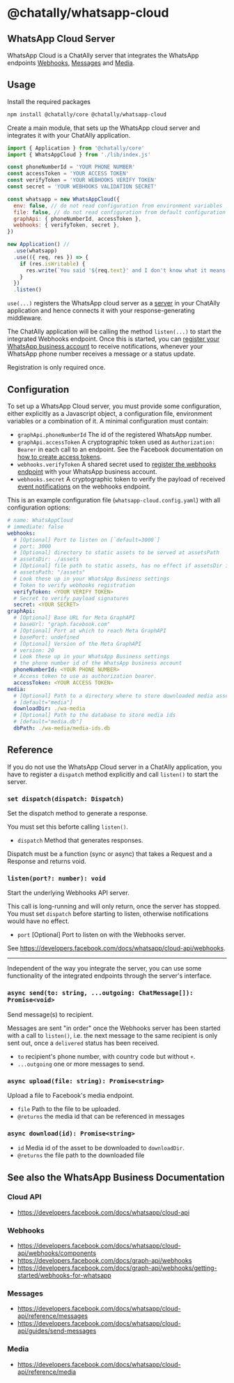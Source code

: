 # @chatally/whatsapp-cloud

## WhatsApp Cloud Server

WhatsApp Cloud is a ChatAlly server that integrates the WhatsApp endpoints
[Webhooks](https://developers.facebook.com/docs/whatsapp/cloud-api/webhooks),
[Messages](https://developers.facebook.com/docs/whatsapp/cloud-api/reference/messages) and
[Media](https://developers.facebook.com/docs/whatsapp/cloud-api/reference/media).

## Usage

Install the required packages

```sh
npm install @chatally/core @chatally/whatsapp-cloud
```

Create a main module, that sets up the WhatsApp cloud server and integrates it with your ChatAlly application.

```js
import { Application } from '@chatally/core'
import { WhatsAppCloud } from './lib/index.js'

const phoneNumberId = 'YOUR PHONE NUMBER'
const accessToken = 'YOUR ACCESS TOKEN'
const verifyToken = 'YOUR WEBHOOKS VERIFY TOKEN'
const secret = 'YOUR WEBHOOKS VALIDATION SECRET'

const whatsapp = new WhatsAppCloud({
  env: false, // do not read configuration from environment variables
  file: false, // do not read configuration from default configuration files
  graphApi: { phoneNumberId, accessToken },
  webhooks: { verifyToken, secret },
})

new Application() //
  .use(whatsapp)
  .use(({ req, res }) => {
    if (res.isWritable) {
      res.write(`You said '${req.text}' and I don't know what it means.`)
    }
  })
  .listen()
```

`use(...)` registers the WhatsApp cloud server as a [server](https://chatally.org/reference/core/servers) in your ChatAlly application and hence connects it with your response-generating middleware.

The ChatAlly application will be calling the method `listen(...)` to start the integrated Webhooks endpoint. Once this is started, you can [register your WhatsApp business account](https://developers.facebook.com/docs/whatsapp/cloud-api/guides/set-up-webhooks) to receive notifications, whenever your WhatsApp phone number receives a message or a status update.

Registration is only required once.

## Configuration

To set up a WhatsApp Cloud server, you must provide some configuration, either explicitly as a Javascript object, a configuration file, environment variables or a combination of it. A minimal configuration must contain:

- `graphApi.phoneNumberId` The id of the registered WhatsApp number.
- `graphApi.accessToken` A cryptographic token used as `Authorization: Bearer` in each call to an endpoint. See the Facebook documentation on [how to create access tokens](https://developers.facebook.com/docs/whatsapp/business-management-api/get-started#access-tokens).
- `webhooks.verifyToken` A shared secret used to [register the webhooks endpoint](https://developers.facebook.com/docs/graph-api/webhooks/getting-started#verification-requests) with your WhatsApp business account.
- `webhooks.secret` A cryptographic token to verify the payload of received [event notifications](https://developers.facebook.com/docs/graph-api/webhooks/getting-started#event-notifications) on the webhooks endpoint.

This is an example configuration file (`whatsapp-cloud.config.yaml`) with all configuration options:

```yaml
# name: WhatsAppCloud
# immediate: false
webhooks:
  # [Optional] Port to listen on [`default=3000`]
  # port: 3000
  # [Optional] directory to static assets to be served at assetsPath
  # assetsDir: ./assets
  # [Optional] file path to static assets, has no effect if assetsDir is not set
  # assetsPath: "/assets"
  # Look these up in your WhatsApp Business settings
  # Token to verify webhooks registration
  verifyToken: <YOUR VERIFY TOKEN>
  # Secret to verify payload signatures
  secret: <YOUR SECRET>
graphApi:
  # [Optional] Base URL for Meta GraphAPI
  # baseUrl: "graph.facebook.com"
  # [Optional] Port at which to reach Meta GraphAPI
  # basePort: undefined
  # [Optional] Version of the Meta GraphAPI
  # version: 20
  # Look these up in your WhatsApp Business settings
  # the phone number id of the WhatsApp business account
  phoneNumberId: <YOUR PHONE NUMBER>
  # Access token to use as authorization bearer.
  accessToken: <YOUR ACCESS TOKEN>
media:
  # [Optional] Path to a directory where to store downloaded media assets
  # [default="media"]
  downloadDir: ./wa-media
  # [Optional] Path to the database to store media ids
  # [default="media.db"]
  dbPath: ./wa-media/media-ids.db
```

## Reference

If you do not use the WhatsApp Cloud server in a ChatAlly application, you have to register a `dispatch` method explicitly and call `listen()` to start the server.

### `set dispatch(dispatch: Dispatch)`

Set the dispatch method to generate a response.

You must set this beforte calling `listen()`.

- `dispatch` Method that generates responses.

Dispatch must be a function (sync or async) that takes a Request and a Response and returns void.

### `listen(port?: number): void`

Start the underlying Webhooks API server.

This call is long-running and will only return, once the server has stopped. You must set `dispatch` before starting to listen, otherwise notifications would have no effect.

- `port` [Optional] Port to listen on with the Webhooks server.

See https://developers.facebook.com/docs/whatsapp/cloud-api/webhooks.

---

Independent of the way you integrate the server, you can use some functionality of the integrated endpoints through the server's interface.

### `async send(to: string, ...outgoing: ChatMessage[]): Promise<void>`

Send message(s) to recipient.

Messages are sent "in order" once the Webhooks server has been started
with a call to `listen()`, i.e. the next message to the same recipient is
only sent out, once a `delivered` status has been received.

- `to` recipient's phone number, with country code but without `+`.
- `...outgoing` one or more messages to send.

### `async upload(file: string): Promise<string>`

Upload a file to Facebook's media endpoint.

- `file` Path to the file to be uploaded.
- `@returns` the media id that can be referenced in messages

### `async download(id): Promise<string>`

- `id` Media id of the asset to be downloaded to `downloadDir`.
- `@returns` the file path to the downloaded file

## See also the WhatsApp Business Documentation

### Cloud API

- https://developers.facebook.com/docs/whatsapp/cloud-api

### Webhooks

- https://developers.facebook.com/docs/whatsapp/cloud-api/webhooks/components
- https://developers.facebook.com/docs/graph-api/webhooks
- https://developers.facebook.com/docs/graph-api/webhooks/getting-started/webhooks-for-whatsapp

### Messages

- https://developers.facebook.com/docs/whatsapp/cloud-api/reference/messages
- https://developers.facebook.com/docs/whatsapp/cloud-api/guides/send-messages

### Media

- https://developers.facebook.com/docs/whatsapp/cloud-api/reference/media
